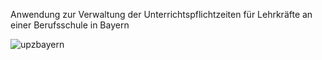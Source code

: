 Anwendung zur Verwaltung der Unterrichtspflichtzeiten für Lehrkräfte an einer Berufsschule in Bayern

![upzbayern](https://github.com/user-attachments/assets/abb4f30f-8733-4cfa-a443-a5781420c249)

